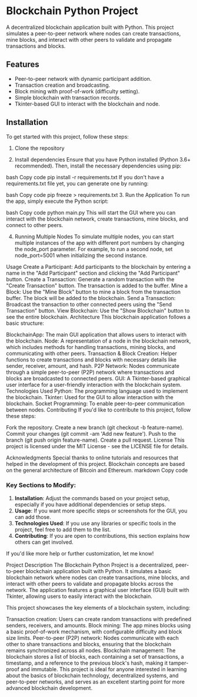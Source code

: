 # Blockchain Python Project

A decentralized blockchain application built with Python. This project simulates a peer-to-peer network where nodes can create transactions, mine blocks, and interact with other peers to validate and propagate transactions and blocks.

## Features
- Peer-to-peer network with dynamic participant addition.
- Transaction creation and broadcasting.
- Block mining with proof-of-work (difficulty setting).
- Simple blockchain with transaction records.
- Tkinter-based GUI to interact with the blockchain and node.

## Installation

To get started with this project, follow these steps:

1. Clone the repository

2. Install dependencies
Ensure that you have Python installed (Python 3.6+ recommended). Then, install the necessary dependencies using pip:

bash
Copy code
pip install -r requirements.txt
If you don't have a requirements.txt file yet, you can generate one by running:

bash
Copy code
pip freeze > requirements.txt
3. Run the Application
To run the app, simply execute the Python script:

bash
Copy code
python main.py
This will start the GUI where you can interact with the blockchain network, create transactions, mine blocks, and connect to other peers.

4. Running Multiple Nodes
To simulate multiple nodes, you can start multiple instances of the app with different port numbers by changing the node_port parameter. For example, to run a second node, set node_port=5001 when initializing the second instance.

Usage
Create a Participant: Add participants to the blockchain by entering a name in the "Add Participant" section and clicking the "Add Participant" button.
Create a Transaction: Generate a random transaction with the "Create Transaction" button. The transaction is added to the buffer.
Mine a Block: Use the "Mine Block" button to mine a block from the transaction buffer. The block will be added to the blockchain.
Send a Transaction: Broadcast the transaction to other connected peers using the "Send Transaction" button.
View Blockchain: Use the "Show Blockchain" button to see the entire blockchain.
Architecture
This blockchain application follows a basic structure:

BlockchainApp: The main GUI application that allows users to interact with the blockchain.
Node: A representation of a node in the blockchain network, which includes methods for handling transactions, mining blocks, and communicating with other peers.
Transaction & Block Creation: Helper functions to create transactions and blocks with necessary details like sender, receiver, amount, and hash.
P2P Network: Nodes communicate through a simple peer-to-peer (P2P) network where transactions and blocks are broadcasted to connected peers.
GUI: A Tkinter-based graphical user interface for a user-friendly interaction with the blockchain system.
Technologies Used
Python: The programming language used to implement the blockchain.
Tkinter: Used for the GUI to allow interaction with the blockchain.
Socket Programming: To enable peer-to-peer communication between nodes.
Contributing
If you'd like to contribute to this project, follow these steps:

Fork the repository.
Create a new branch (git checkout -b feature-name).
Commit your changes (git commit -am 'Add new feature').
Push to the branch (git push origin feature-name).
Create a pull request.
License
This project is licensed under the MIT License - see the LICENSE file for details.

Acknowledgments
Special thanks to online tutorials and resources that helped in the development of this project.
Blockchain concepts are based on the general architecture of Bitcoin and Ethereum.
markdown
Copy code

### Key Sections to Modify:
1. **Installation**: Adjust the commands based on your project setup, especially if you have additional dependencies or setup steps.
2. **Usage**: If you want more specific steps or screenshots for the GUI, you can add those.
3. **Technologies Used**: If you use any libraries or specific tools in the project, feel free to add them to the list.
4. **Contributing**: If you are open to contributions, this section explains how others can get involved.

If you'd like more help or further customization, let me know!

Project Description
The Blockchain Python Project is a decentralized, peer-to-peer blockchain application built with Python. It simulates a basic blockchain network where nodes can create transactions, mine blocks, and interact with other peers to validate and propagate blocks across the network. The application features a graphical user interface (GUI) built with Tkinter, allowing users to easily interact with the blockchain.

This project showcases the key elements of a blockchain system, including:

Transaction creation: Users can create random transactions with predefined senders, receivers, and amounts.
Block mining: The app mines blocks using a basic proof-of-work mechanism, with configurable difficulty and block size limits.
Peer-to-peer (P2P) network: Nodes communicate with each other to share transactions and blocks, ensuring that the blockchain remains synchronized across all nodes.
Blockchain management: The blockchain stores a list of blocks, each containing a set of transactions, a timestamp, and a reference to the previous block's hash, making it tamper-proof and immutable.
This project is ideal for anyone interested in learning about the basics of blockchain technology, decentralized systems, and peer-to-peer networks, and serves as an excellent starting point for more advanced blockchain development.
